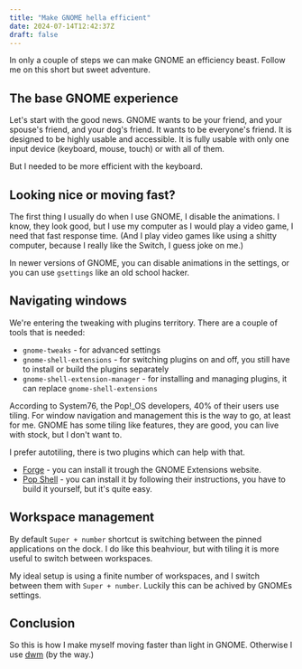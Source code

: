```yaml
---
title: "Make GNOME hella efficient"
date: 2024-07-14T12:42:37Z
draft: false
---
```


In only a couple of steps we can make GNOME an efficiency beast. Follow me on this short but sweet adventure.

<!--more-->

## The base GNOME experience

Let's start with the good news. GNOME wants to be your friend, and your spouse's friend, and your dog's friend. It wants to be everyone's friend. It is designed to be highly usable and accessible. It is fully usable with only one input device (keyboard, mouse, touch) or with all of them.

But I needed to be more efficient with the keyboard.

## Looking nice or moving fast?

The first thing I usually do when I use GNOME, I disable the animations. I know, they look good, but I use my computer as I would play a video game, I need that fast response time. (And I play video games like using a shitty computer, because I really like the Switch, I guess joke on me.)

In newer versions of GNOME, you can disable animations in the settings, or you can use `gsettings` like an old school hacker.

## Navigating windows

We're entering the tweaking with plugins territory. There are a couple of tools that is needed:

- `gnome-tweaks` - for advanced settings
- `gnome-shell-extensions` - for switching plugins on and off, you still have to install or build the plugins separately
- `gnome-shell-extension-manager` - for installing and managing plugins, it can replace `gnome-shell-extensions`

According to System76, the Pop!_OS developers, 40% of their users use tiling. For window navigation and management this is the way to go, at least for me. GNOME has some tiling like features, they are good, you can live with stock, but I don't want to.

I prefer autotiling, there is two plugins which can help with that.

- [Forge](https://github.com/forge-ext/forge) - you can install it trough the GNOME Extensions website.
- [Pop Shell](https://github.com/pop-os/shell) - you can install it by following their instructions, you have to build it yourself, but it's quite easy.

## Workspace management

By default `Super + number` shortcut is switching between the pinned applications on the dock. I do like this beahviour, but with tiling it is more useful to switch between workspaces. 

My ideal setup is using a finite number of workspaces, and I switch between them with `Super + number`. Luckily this can be achived by GNOMEs settings.

## Conclusion

So this is how I make myself moving faster than light in GNOME. Otherwise I use [dwm](/posts/the-many-lessons-of-building-dwm/) (by the way.)
